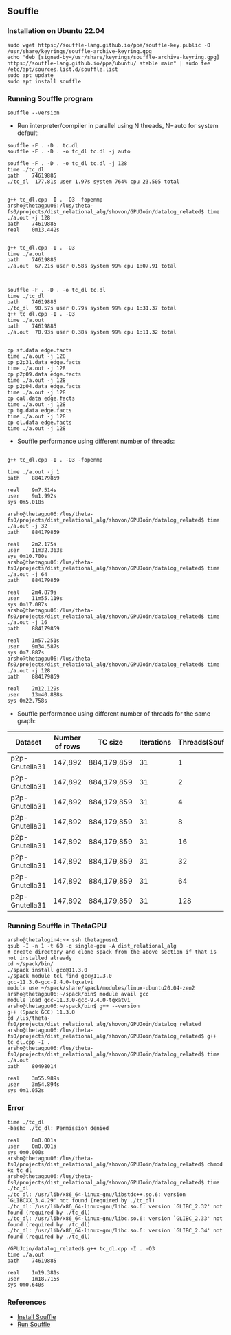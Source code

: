 ## Souffle
### Installation on Ubuntu 22.04
```
sudo wget https://souffle-lang.github.io/ppa/souffle-key.public -O /usr/share/keyrings/souffle-archive-keyring.gpg
echo "deb [signed-by=/usr/share/keyrings/souffle-archive-keyring.gpg] https://souffle-lang.github.io/ppa/ubuntu/ stable main" | sudo tee /etc/apt/sources.list.d/souffle.list
sudo apt update
sudo apt install souffle
```

### Running Souffle program
```
souffle --version
```
- Run interpreter/compiler in parallel using N threads, N=auto for system default:
```
souffle -F . -D . tc.dl
souffle -F . -D . -o tc_dl tc.dl -j auto

souffle -F . -D . -o tc_dl tc.dl -j 128
time ./tc_dl
path    74619885
./tc_dl  177.81s user 1.97s system 764% cpu 23.505 total


g++ tc_dl.cpp -I . -O3 -fopenmp
arsho@thetagpu06:/lus/theta-fs0/projects/dist_relational_alg/shovon/GPUJoin/datalog_related$ time ./a.out -j 128
path	74619885
real	0m13.442s


g++ tc_dl.cpp -I . -O3                  
time ./a.out                            
path    74619885
./a.out  67.21s user 0.58s system 99% cpu 1:07.91 total



souffle -F . -D . -o tc_dl tc.dl        
time ./tc_dl                    
path    74619885
./tc_dl  90.57s user 0.79s system 99% cpu 1:31.37 total
g++ tc_dl.cpp -I . -O3
time ./a.out
path    74619885
./a.out  70.93s user 0.38s system 99% cpu 1:11.32 total


cp sf.data edge.facts 
time ./a.out -j 128
cp p2p31.data edge.facts 
time ./a.out -j 128
cp p2p09.data edge.facts 
time ./a.out -j 128
cp p2p04.data edge.facts 
time ./a.out -j 128
cp cal.data edge.facts 
time ./a.out -j 128
cp tg.data edge.facts 
time ./a.out -j 128
cp ol.data edge.facts 
time ./a.out -j 128

```

- Souffle performance using different number of threads:

```shell

g++ tc_dl.cpp -I . -O3 -fopenmp

time ./a.out -j 1
path	884179859

real	9m7.514s
user	9m1.992s
sys	0m5.018s

arsho@thetagpu06:/lus/theta-fs0/projects/dist_relational_alg/shovon/GPUJoin/datalog_related$ time ./a.out -j 32
path	884179859

real	2m2.175s
user	11m32.363s
sys	0m10.700s
arsho@thetagpu06:/lus/theta-fs0/projects/dist_relational_alg/shovon/GPUJoin/datalog_related$ time ./a.out -j 64
path	884179859

real	2m4.879s
user	11m55.119s
sys	0m17.087s
arsho@thetagpu06:/lus/theta-fs0/projects/dist_relational_alg/shovon/GPUJoin/datalog_related$ time ./a.out -j 16
path	884179859

real	1m57.251s
user	9m34.587s
sys	0m7.887s
arsho@thetagpu06:/lus/theta-fs0/projects/dist_relational_alg/shovon/GPUJoin/datalog_related$ time ./a.out -j 128
path	884179859

real	2m12.129s
user	13m40.888s
sys	0m22.758s

```

- Souffle performance using different number of threads for the same graph:

| Dataset | Number of rows | TC size | Iterations | Threads(Souffle) | Souffle(s) | 
| --- | --- | --- |----|------------------| --- |  
| p2p-Gnutella31 | 147,892 | 884,179,859 | 31 | 1                | 547.514 | 
| p2p-Gnutella31 | 147,892 | 884,179,859 | 31 | 2                | 321.823 | 
| p2p-Gnutella31 | 147,892 | 884,179,859 | 31 | 4                | 202.916 | 
| p2p-Gnutella31 | 147,892 | 884,179,859 | 31 | 8                | 143.917 |
| p2p-Gnutella31 | 147,892 | 884,179,859 | 31 | 16               | 117.251 |
| p2p-Gnutella31 | 147,892 | 884,179,859 | 31 | 32               | 122.175 |
| p2p-Gnutella31 | 147,892 | 884,179,859 | 31 | 64               | 124.879 |
| p2p-Gnutella31 | 147,892 | 884,179,859 | 31 | 128              | 132.129 | 


### Running Souffle in ThetaGPU
```shell
arsho@thetalogin4:~> ssh thetagpusn1
qsub -I -n 1 -t 60 -q single-gpu -A dist_relational_alg
# create directory and clone spack from the above section if that is not installed already 
cd ~/spack/bin/
./spack install gcc@11.3.0
./spack module tcl find gcc@11.3.0
gcc-11.3.0-gcc-9.4.0-tqxatvi
module use ~/spack/share/spack/modules/linux-ubuntu20.04-zen2
arsho@thetagpu06:~/spack/bin$ module avail gcc
module load gcc-11.3.0-gcc-9.4.0-tqxatvi
arsho@thetagpu06:~/spack/bin$ g++ --version
g++ (Spack GCC) 11.3.0
cd /lus/theta-fs0/projects/dist_relational_alg/shovon/GPUJoin/datalog_related
arsho@thetagpu06:/lus/theta-fs0/projects/dist_relational_alg/shovon/GPUJoin/datalog_related$ g++ tc_dl.cpp -I .
arsho@thetagpu06:/lus/theta-fs0/projects/dist_relational_alg/shovon/GPUJoin/datalog_related$ time ./a.out
path	80498014

real	3m55.989s
user	3m54.894s
sys	0m1.052s
```

### Error
```shell
time ./tc_dl
-bash: ./tc_dl: Permission denied

real	0m0.001s
user	0m0.001s
sys	0m0.000s
arsho@thetagpu06:/lus/theta-fs0/projects/dist_relational_alg/shovon/GPUJoin/datalog_related$ chmod +x tc_dl
arsho@thetagpu06:/lus/theta-fs0/projects/dist_relational_alg/shovon/GPUJoin/datalog_related$ time ./tc_dl
./tc_dl: /usr/lib/x86_64-linux-gnu/libstdc++.so.6: version `GLIBCXX_3.4.29' not found (required by ./tc_dl)
./tc_dl: /usr/lib/x86_64-linux-gnu/libc.so.6: version `GLIBC_2.32' not found (required by ./tc_dl)
./tc_dl: /usr/lib/x86_64-linux-gnu/libc.so.6: version `GLIBC_2.33' not found (required by ./tc_dl)
./tc_dl: /usr/lib/x86_64-linux-gnu/libc.so.6: version `GLIBC_2.34' not found (required by ./tc_dl)

/GPUJoin/datalog_related$ g++ tc_dl.cpp -I . -O3
time ./a.out
path	74619885

real	1m19.381s
user	1m18.715s
sys	0m0.640s

```


### References
- [Install Souffle](https://souffle-lang.github.io/install.html)
- [Run Souffle](https://souffle-lang.github.io/execute)
